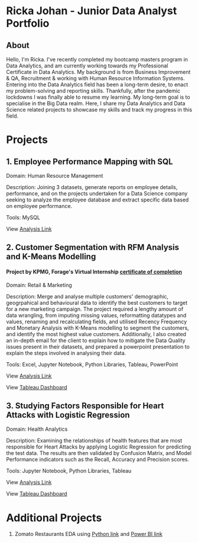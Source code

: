 # Ricka Johan - Junior Data Analyst Portfolio
## About
Hello, I'm Ricka. I've recently completed my bootcamp masters program in Data Analytics, and am currently working towards my Professional Certificate in Data Analytics. My background is from Business Improvement & QA, Recruitment & working with Human Resource Information Systems. Entering into the Data Analytics field has been a long-term desire, to enact my problem-solving and reporting skills. Thankfully, after the pandemic lockdowns I was finally able to resume my learning. My long-term goal is to specialise in the Big Data realm. Here, I share my Data Analytics and Data Science related projects to showcase my skills and track my progress in this field. 

# Projects

## 1. Employee Performance Mapping with SQL

Domain: Human Resource Management

Description: Joining 3 datasets, generate reports on employee details,  performance, and on the projects undertaken for a Data Science company seeking to analyze the employee database and extract specific data based on employee performance.

Tools: MySQL

View [Analysis Link](https://github.com/ririi7/DataAnalyst_ProjectsPortfolio/blob/main/cdSQLscienceQtech1.pdf)


## 2. Customer Segmentation with RFM Analysis and K-Means Modelling
#### Project by KPMG, Forage's Virtual Internship [certificate of completion](https://github.com/ririi7/DataAnalyst_ProjectsPortfolio/blob/main/KPMG%20AU_9uBbwoovpYXJDNtNs_1673847610052_completion_certificate.pdf)

Domain: Retail & Marketing

Description: Merge and analyse multiple customers' demographic, geogrpahical and behavioural data to identify the best customers to target for a new marketing campaign. The project required a lengthy amount of data wrangling, from imputing missing values, reformatting datatypes and values, renaming and recalculating fields, and utilised Recency Frequency and Monetary Analysis with K-Means modelling to segment the customers, and identify the most highest value customers. Additionally, I also created an in-depth email for the client to explain how to mitigate the Data Quality issues present in their datasets, and prepared a powerpoint presentation to explain the steps involved in analysing their data.

Tools: Excel, Jupyter Notebook, Python Libraries, Tableau, PowerPoint

View [Analysis Link](https://github.com/ririi7/DataAnalyst_ProjectsPortfolio/blob/main/mini-Forage's%20KPMG%20for%20Sprocket%20Central%20Pty%20Ltd-Copy1.pdf)

View [Tableau Dashboard](https://public.tableau.com/views/SprocketCentralCustomerSegmentation/Dashboard1?:language=en-US&:display_count=n&:origin=viz_share_link)



## 3. Studying Factors Responsible for Heart Attacks with Logistic Regression
Domain: Health Analytics

Description: Examining the relationships of health features that are most responsible for Heart Attacks by applying Logistic Regression for predicting the test data. The results are then validated by Confusion Matrix, and Model Performance indicators such as the Recall, Accuracy and Precision scores.

Tools: Jupyter Notebook, Python Libraries, Tableau

View [Analysis Link](https://github.com/ririi7/DataAnalyst_ProjectsPortfolio/blob/main/Capstone%20Project%203.pdf)

View [Tableau Dashboard](https://public.tableau.com/views/HeartAttackFactors_16738268795260/Dashboard1?:language=en-US&:display_count=n&:origin=viz_share_link)




# Additional Projects
1. Zomato Restaurants EDA using [Python link](https://github.com/ririi7/DataAnalyst_ProjectsPortfolio/blob/main/checkedcapstone1restaurants.pdf) and [Power BI link](https://github.com/ririi7/DataAnalyst_ProjectsPortfolio/blob/main/Zomato%20PDF%20Portfolio.pdf)
